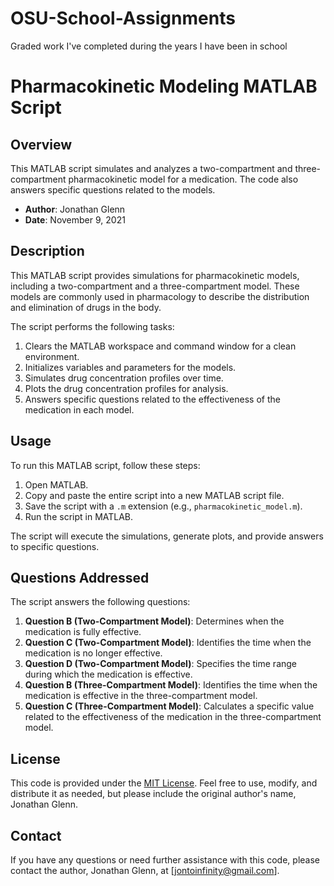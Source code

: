# OSU-School-Assignments
Graded work I've completed during the years I have been in school

# Pharmacokinetic Modeling MATLAB Script

## Overview

This MATLAB script simulates and analyzes a two-compartment and three-compartment pharmacokinetic model for a medication. The code also answers specific questions related to the models.

- **Author**: Jonathan Glenn
- **Date**: November 9, 2021

## Description

This MATLAB script provides simulations for pharmacokinetic models, including a two-compartment and a three-compartment model. These models are commonly used in pharmacology to describe the distribution and elimination of drugs in the body.

The script performs the following tasks:

1. Clears the MATLAB workspace and command window for a clean environment.
2. Initializes variables and parameters for the models.
3. Simulates drug concentration profiles over time.
4. Plots the drug concentration profiles for analysis.
5. Answers specific questions related to the effectiveness of the medication in each model.

## Usage

To run this MATLAB script, follow these steps:

1. Open MATLAB.
2. Copy and paste the entire script into a new MATLAB script file.
3. Save the script with a `.m` extension (e.g., `pharmacokinetic_model.m`).
4. Run the script in MATLAB.

The script will execute the simulations, generate plots, and provide answers to specific questions.

## Questions Addressed

The script answers the following questions:

1. **Question B (Two-Compartment Model)**: Determines when the medication is fully effective.
2. **Question C (Two-Compartment Model)**: Identifies the time when the medication is no longer effective.
3. **Question D (Two-Compartment Model)**: Specifies the time range during which the medication is effective.
4. **Question B (Three-Compartment Model)**: Identifies the time when the medication is effective in the three-compartment model.
5. **Question C (Three-Compartment Model)**: Calculates a specific value related to the effectiveness of the medication in the three-compartment model.

## License

This code is provided under the [MIT License](LICENSE.md). Feel free to use, modify, and distribute it as needed, but please include the original author's name, Jonathan Glenn.

## Contact

If you have any questions or need further assistance with this code, please contact the author, Jonathan Glenn, at [jontoinfinity@gmail.com].
